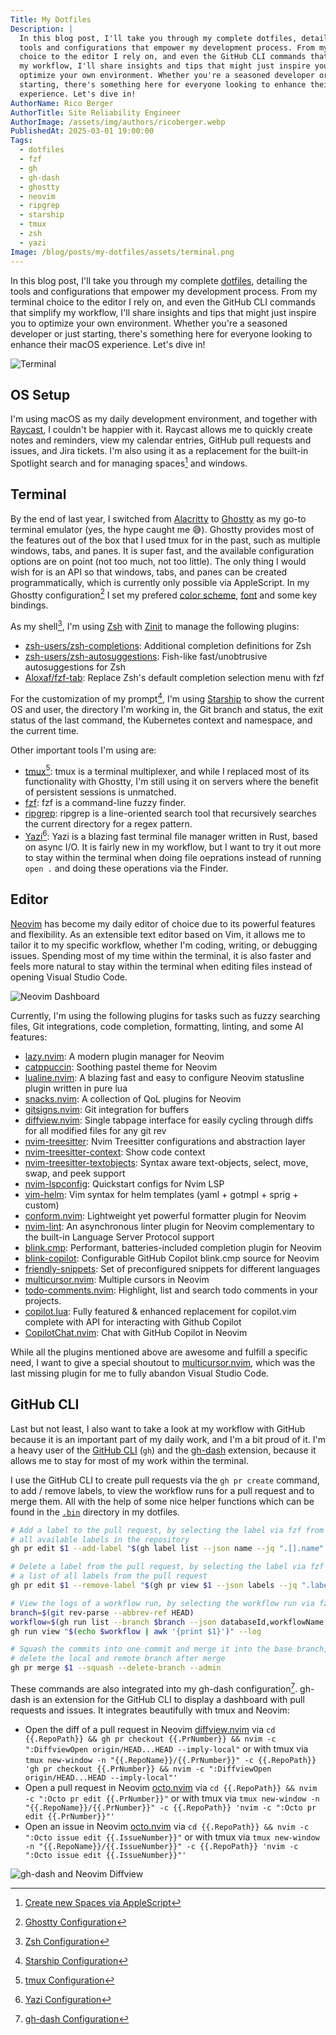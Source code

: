```yaml
---
Title: My Dotfiles
Description: |
  In this blog post, I'll take you through my complete dotfiles, detailing the
  tools and configurations that empower my development process. From my terminal
  choice to the editor I rely on, and even the GitHub CLI commands that simplify
  my workflow, I'll share insights and tips that might just inspire you to
  optimize your own environment. Whether you're a seasoned developer or just
  starting, there's something here for everyone looking to enhance their macOS
  experience. Let's dive in!
AuthorName: Rico Berger
AuthorTitle: Site Reliability Engineer
AuthorImage: /assets/img/authors/ricoberger.webp
PublishedAt: 2025-03-01 19:00:00
Tags:
  - dotfiles
  - fzf
  - gh
  - gh-dash
  - ghostty
  - neovim
  - ripgrep
  - starship
  - tmux
  - zsh
  - yazi
Image: /blog/posts/my-dotfiles/assets/terminal.png
---
```


In this blog post, I'll take you through my complete
[dotfiles](https://github.com/ricoberger/dotfiles), detailing the tools and
configurations that empower my development process. From my terminal choice to
the editor I rely on, and even the GitHub CLI commands that simplify my
workflow, I'll share insights and tips that might just inspire you to optimize
your own environment. Whether you're a seasoned developer or just starting,
there's something here for everyone looking to enhance their macOS experience.
Let's dive in!

![Terminal](./assets/terminal.png)

## OS Setup

I'm using macOS as my daily development environment, and together with
[Raycast](https://www.raycast.com/), I couldn't be happier with it. Raycast
allows me to quickly create notes and reminders, view my calendar entries,
GitHub pull requests and issues, and Jira tickets. I'm also using it as a
replacement for the built-in Spotlight search and for managing spaces[^1] and
windows.

## Terminal

By the end of last year, I switched from [Alacritty](https://alacritty.org/) to
[Ghostty](https://ghostty.org/) as my go-to terminal emulator (yes, the hype
caught me 😅). Ghostty provides most of the features out of the box that I used
tmux for in the past, such as multiple windows, tabs, and panes. It is super
fast, and the available configuration options are on point (not too much, not
too little). The only thing I would wish for is an API so that windows, tabs,
and panes can be created programmatically, which is currently only possible via
AppleScript. In my Ghostty configuration[^2] I set my prefered
[color scheme](https://catppuccin.com),
[font](https://github.com/microsoft/cascadia-code) and some key bindings.

As my shell[^3], I'm using [Zsh](https://www.zsh.org/) with
[Zinit](https://github.com/zdharma-continuum/zinit) to manage the following
plugins:

- [zsh-users/zsh-completions](https://github.com/zsh-users/zsh-completions):
  Additional completion definitions for Zsh
- [zsh-users/zsh-autosuggestions](https://github.com/zsh-users/zsh-autosuggestions):
  Fish-like fast/unobtrusive autosuggestions for Zsh
- [Aloxaf/fzf-tab](https://github.com/Aloxaf/fzf-tab): Replace Zsh's default
  completion selection menu with fzf

For the customization of my prompt[^4], I'm using
[Starship](https://starship.rs/) to show the current OS and user, the directory
I'm working in, the Git branch and status, the exit status of the last command,
the Kubernetes context and namespace, and the current time.

Other important tools I'm using are:

- [tmux](http://tmux.github.io/)[^5]: tmux is a terminal multiplexer, and while
  I replaced most of its functionality with Ghostty, I'm still using it on
  servers where the benefit of persistent sessions is unmatched.
- [fzf](https://github.com/junegunn/fzf): fzf is a command-line fuzzy finder.
- [ripgrep](https://github.com/BurntSushi/ripgrep): ripgrep is a line-oriented
  search tool that recursively searches the current directory for a regex
  pattern.
- [Yazi](https://yazi-rs.github.io/)[^6]: Yazi is a blazing fast terminal file
  manager written in Rust, based on async I/O. It is fairly new in my workflow,
  but I want to try it out more to stay within the terminal when doing file
  oeprations instead of running `open .` and doing these operations via the
  Finder.

## Editor

[Neovim](https://neovim.io/) has become my daily editor of choice due to its
powerful features and flexibility. As an extensible text editor based on Vim, it
allows me to tailor it to my specific workflow, whether I'm coding, writing, or
debugging issues. Spending most of my time within the terminal, it is also
faster and feels more natural to stay within the terminal when editing files
instead of opening Visual Studio Code.

![Neovim Dashboard](./assets/neovim.png)

Currently, I'm using the following plugins for tasks such as fuzzy searching
files, Git integrations, code completion, formatting, linting, and some AI
features:

- [lazy.nvim](https://github.com/folke/lazy.nvim): A modern plugin manager for
  Neovim
- [catppuccin](https://github.com/catppuccin/nvim): Soothing pastel theme for
  Neovim
- [lualine.nvim](https://github.com/nvim-lualine/lualine.nvim): A blazing fast
  and easy to configure Neovim statusline plugin written in pure lua
- [snacks.nvim](https://github.com/folke/snacks.nvim): A collection of QoL
  plugins for Neovim
- [gitsigns.nvim](https://github.com/lewis6991/gitsigns.nvim): Git integration
  for buffers
- [diffview.nvim](https://github.com/sindrets/diffview.nvim): Single tabpage
  interface for easily cycling through diffs for all modified files for any git
  rev
- [nvim-treesitter](https://github.com/nvim-treesitter/nvim-treesitter): Nvim
  Treesitter configurations and abstraction layer
- [nvim-treesitter-context](https://github.com/nvim-treesitter/nvim-treesitter-context):
  Show code context
- [nvim-treesitter-textobjects](https://github.com/nvim-treesitter/nvim-treesitter-textobjects):
  Syntax aware text-objects, select, move, swap, and peek support
- [nvim-lspconfig](https://github.com/neovim/nvim-lspconfig): Quickstart configs
  for Nvim LSP
- [vim-helm](https://github.com/towolf/vim-helm): Vim syntax for helm templates
  (yaml + gotmpl + sprig + custom)
- [conform.nvim](https://github.com/stevearc/conform.nvim): Lightweight yet
  powerful formatter plugin for Neovim
- [nvim-lint](https://github.com/mfussenegger/nvim-lint): An asynchronous linter
  plugin for Neovim complementary to the built-in Language Server Protocol
  support
- [blink.cmp](https://github.com/Saghen/blink.cmp): Performant,
  batteries-included completion plugin for Neovim
- [blink-copilot](https://github.com/fang2hou/blink-copilot): Configurable
  GitHub Copilot blink.cmp source for Neovim
- [friendly-snippets](https://github.com/rafamadriz/friendly-snippets): Set of
  preconfigured snippets for different languages
- [multicursor.nvim](https://github.com/jake-stewart/multicursor.nvim): Multiple
  cursors in Neovim
- [todo-comments.nvim](https://github.com/folke/todo-comments.nvim): Highlight,
  list and search todo comments in your projects.
- [copilot.lua](https://github.com/zbirenbaum/copilot.lua): Fully featured &
  enhanced replacement for copilot.vim complete with API for interacting with
  Github Copilot
- [CopilotChat.nvim](https://github.com/CopilotC-Nvim/CopilotChat.nvim): Chat
  with GitHub Copilot in Neovim

While all the plugins mentioned above are awesome and fulfill a specific need, I
want to give a special shoutout to
[multicursor.nvim](https://github.com/jake-stewart/multicursor.nvim), which was
the last missing plugin for me to fully abandon Visual Studio Code.

## GitHub CLI

Last but not least, I also want to take a look at my workflow with GitHub
because it is an important part of my daily work, and I'm a bit proud of it. I'm
a heavy user of the [GitHub CLI](https://cli.github.com/) (`gh`) and the
[gh-dash](https://github.com/dlvhdr/gh-dash) extension, because it allows me to
stay for most of my work within the terminal.

I use the GitHub CLI to create pull requests via the `gh pr create` command, to
add / remove labels, to view the workflow runs for a pull request and to merge
them. All with the help of some nice helper functions which can be found in the
[`.bin`](https://github.com/ricoberger/dotfiles/tree/main/.bin) directory in my
dotfiles.

```sh
# Add a label to the pull request, by selecting the label via fzf from a list of
# all available labels in the repository
gh pr edit $1 --add-label "$(gh label list --json name --jq ".[].name" | fzf)"

# Delete a label from the pull request, by selecting the label via fzf from a
# a list of all labels from the pull request
gh pr edit $1 --remove-label "$(gh pr view $1 --json labels --jq ".labels.[].name" | fzf)"

# View the logs of a workflow run, by selecting the workflow run via fzf
branch=$(git rev-parse --abbrev-ref HEAD)
workflow=$(gh run list --branch $branch --json databaseId,workflowName,createdAt,status --template '{{range .}}{{printf "%.0f" .databaseId}}{{"\t"}}{{.status}}{{"\t"}}{{.createdAt}}{{"\t"}}{{.workflowName}}{{"\n"}}{{end}}' | fzf)
gh run view "$(echo $workflow | awk '{print $1}')" --log

# Squash the commits into one commit and merge it into the base branch, also
# delete the local and remote branch after merge
gh pr merge $1 --squash --delete-branch --admin
```

These commands are also integrated into my gh-dash configuration[^7]. gh-dash is
an extension for the GitHub CLI to display a dashboard with pull requests and
issues. It integrates beautifully with tmux and Neovim:

- Open the diff of a pull request in Neovim
  [diffview.nvim](https://github.com/sindrets/diffview.nvim) via
  `cd {{.RepoPath}} && gh pr checkout {{.PrNumber}} && nvim -c ":DiffviewOpen origin/HEAD...HEAD --imply-local"`
  or with tmux via
  `tmux new-window -n "{{.RepoName}}/{{.PrNumber}}" -c {{.RepoPath}} 'gh pr checkout {{.PrNumber}} && nvim -c ":DiffviewOpen origin/HEAD...HEAD --imply-local"'`
- Open a pull request in Neovim
  [octo.nvim](https://github.com/pwntester/octo.nvim) via
  `cd {{.RepoPath}} && nvim -c ":Octo pr edit {{.PrNumber}}"` or with tmux via
  `tmux new-window -n "{{.RepoName}}/{{.PrNumber}}" -c {{.RepoPath}} 'nvim -c ":Octo pr edit {{.PrNumber}}"'`
- Open an issue in Neovim [octo.nvim](https://github.com/pwntester/octo.nvim)
  via `cd {{.RepoPath}} && nvim -c ":Octo issue edit {{.IssueNumber}}"` or with
  tmux via
  `tmux new-window -n "{{.RepoName}}/{{.IssueNumber}}" -c {{.RepoPath}} 'nvim -c ":Octo issue edit {{.IssueNumber}}"'`

![gh-dash and Neovim Diffview](./assets/gh-dash-neovim-diffview.png)

[^1]:
    [Create new Spaces via AppleScript](https://github.com/ricoberger/dotfiles/blob/main/.bin/raycast/create-new-space.applescript)

[^2]:
    [Ghostty Configuration](https://github.com/ricoberger/dotfiles/blob/main/.config/ghostty/config)

[^3]:
    [Zsh Configuration](https://github.com/ricoberger/dotfiles/blob/main/.zshrc)

[^4]:
    [Starship Configuration](https://github.com/ricoberger/dotfiles/blob/main/.config/starship.toml)

[^5]:
    [tmux Configuration](https://github.com/ricoberger/dotfiles/blob/main/.tmux.conf)

[^6]:
    [Yazi Configuration](https://github.com/ricoberger/dotfiles/tree/main/.config/yazi)

[^7]:
    [gh-dash Configuration](https://github.com/ricoberger/dotfiles/blob/main/.config/gh-dash/config.yml)
